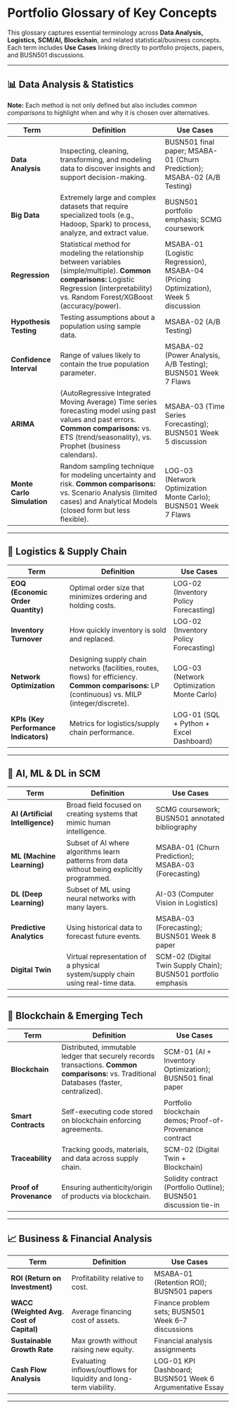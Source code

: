 # Portfolio Glossary of Key Concepts

This glossary captures essential terminology across **Data Analysis, Logistics, SCM/AI, Blockchain**, and related statistical/business concepts.  
Each term includes **Use Cases** linking directly to portfolio projects, papers, and BUSN501 discussions.  

---

## 📊 Data Analysis & Statistics

**Note:** Each method is not only defined but also includes *common comparisons* to highlight when and why it is chosen over alternatives.

| Term | Definition | Use Cases |
|------|------------|-----------|
| **Data Analysis** | Inspecting, cleaning, transforming, and modeling data to discover insights and support decision-making. | BUSN501 final paper; MSABA-01 (Churn Prediction); MSABA-02 (A/B Testing) |
| **Big Data** | Extremely large and complex datasets that require specialized tools (e.g., Hadoop, Spark) to process, analyze, and extract value. | BUSN501 portfolio emphasis; SCMG coursework |
| **Regression** | Statistical method for modeling the relationship between variables (simple/multiple). **Common comparisons:** Logistic Regression (interpretability) vs. Random Forest/XGBoost (accuracy/power). | MSABA-01 (Logistic Regression), MSABA-04 (Pricing Optimization), Week 5 discussion |
| **Hypothesis Testing** | Testing assumptions about a population using sample data. | MSABA-02 (A/B Testing) |
| **Confidence Interval** | Range of values likely to contain the true population parameter. | MSABA-02 (Power Analysis, A/B Testing); BUSN501 Week 7 Flaws |
| **ARIMA** | (AutoRegressive Integrated Moving Average) Time series forecasting model using past values and past errors. **Common comparisons:** vs. ETS (trend/seasonality), vs. Prophet (business calendars). | MSABA-03 (Time Series Forecasting); BUSN501 Week 5 discussion |
| **Monte Carlo Simulation** | Random sampling technique for modeling uncertainty and risk. **Common comparisons:** vs. Scenario Analysis (limited cases) and Analytical Models (closed form but less flexible). | LOG-03 (Network Optimization Monte Carlo); BUSN501 Week 7 Flaws |

---

## 🚚 Logistics & Supply Chain
| Term | Definition | Use Cases |
|------|------------|-----------|
| **EOQ (Economic Order Quantity)** | Optimal order size that minimizes ordering and holding costs. | LOG-02 (Inventory Policy Forecasting) |
| **Inventory Turnover** | How quickly inventory is sold and replaced. | LOG-02 (Inventory Policy Forecasting) |
| **Network Optimization** | Designing supply chain networks (facilities, routes, flows) for efficiency. **Common comparisons:** LP (continuous) vs. MILP (integer/discrete). | LOG-03 (Network Optimization Monte Carlo) |
| **KPIs (Key Performance Indicators)** | Metrics for logistics/supply chain performance. | LOG-01 (SQL + Python + Excel Dashboard) |

---

## 🤖 AI, ML & DL in SCM
| Term | Definition | Use Cases |
|------|------------|-----------|
| **AI (Artificial Intelligence)** | Broad field focused on creating systems that mimic human intelligence. | SCMG coursework; BUSN501 annotated bibliography |
| **ML (Machine Learning)** | Subset of AI where algorithms learn patterns from data without being explicitly programmed. | MSABA-01 (Churn Prediction); MSABA-03 (Forecasting) |
| **DL (Deep Learning)** | Subset of ML using neural networks with many layers. | AI-03 (Computer Vision in Logistics) |
| **Predictive Analytics** | Using historical data to forecast future events. | MSABA-03 (Forecasting); BUSN501 Week 8 paper |
| **Digital Twin** | Virtual representation of a physical system/supply chain using real-time data. | SCM-02 (Digital Twin Supply Chain); BUSN501 portfolio emphasis |

---

## 🔗 Blockchain & Emerging Tech
| Term | Definition | Use Cases |
|------|------------|-----------|
| **Blockchain** | Distributed, immutable ledger that securely records transactions. **Common comparisons:** vs. Traditional Databases (faster, centralized). | SCM-01 (AI + Inventory Optimization); BUSN501 final paper |
| **Smart Contracts** | Self-executing code stored on blockchain enforcing agreements. | Portfolio blockchain demos; Proof-of-Provenance contract |
| **Traceability** | Tracking goods, materials, and data across supply chain. | SCM-02 (Digital Twin + Blockchain) |
| **Proof of Provenance** | Ensuring authenticity/origin of products via blockchain. | Solidity contract (Portfolio Outline); BUSN501 discussion tie-in |

---

## 📈 Business & Financial Analysis
| Term | Definition | Use Cases |
|------|------------|-----------|
| **ROI (Return on Investment)** | Profitability relative to cost. | MSABA-01 (Retention ROI); BUSN501 papers |
| **WACC (Weighted Avg. Cost of Capital)** | Average financing cost of assets. | Finance problem sets; BUSN501 Week 6–7 discussions |
| **Sustainable Growth Rate** | Max growth without raising new equity. | Financial analysis assignments |
| **Cash Flow Analysis** | Evaluating inflows/outflows for liquidity and long-term viability. | LOG-01 KPI Dashboard; BUSN501 Week 6 Argumentative Essay |

---
